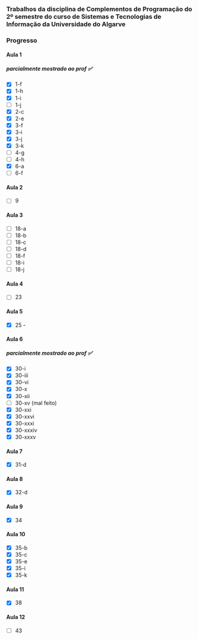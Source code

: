 ### Trabalhos da disciplina de Complementos de Programação do 2º semestre do curso de Sistemas e Tecnologias de Informação da Universidade do Algarve

### Progresso

#### Aula 1

##### parcialmente mostrado ao prof :white_check_mark:

- [x] 1-f
- [x] 1-h
- [x] 1-i
- [ ] 1-j
- [x] 2-c
- [x] 2-e
- [x] 3-f
- [x] 3-i
- [x] 3-j
- [x] 3-k
- [ ] 4-g
- [ ] 4-h
- [x] 6-a
- [ ] 6-f 

#### Aula 2

 - [ ] 9

#### Aula 3

 - [ ] 18-a
 - [ ] 18-b
 - [ ] 18-c
 - [ ] 18-d
 - [ ] 18-f
 - [ ] 18-i
 - [ ] 18-j

#### Aula 4

 - [ ] 23

#### Aula 5

 - [x] 25 -

#### Aula 6

##### parcialmente mostrado ao prof :white_check_mark:
 
 - [x] 30-i
 - [x] 30-iii
 - [x] 30-vi
 - [x] 30-x
 - [x] 30-xii
 - [ ] 30-xv (mal feito)
 - [x] 30-xxi
 - [x] 30-xxvi
 - [x] 30-xxxi
 - [x] 30-xxxiv
 - [x] 30-xxxv

#### Aula 7

 - [x] 31-d

#### Aula 8

 - [x] 32-d

#### Aula 9

 - [x] 34

#### Aula 10

 - [x] 35-b
 - [x] 35-c
 - [x] 35-e
 - [x] 35-i
 - [x] 35-k

#### Aula 11

 - [x] 38

#### Aula 12

 - [ ] 43
